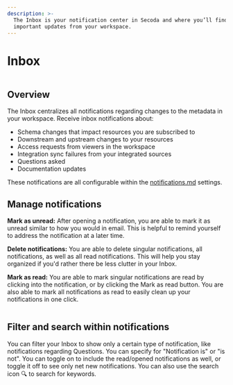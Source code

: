 ```yaml
---
description: >-
  The Inbox is your notification center in Secoda and where you’ll find
  important updates from your workspace.
---
```


# Inbox

<figure><img src="https://secoda-public-media-assets.s3.amazonaws.com/8ab8ee5d-a4bc-4f56-8961-fc171451dd0c.png" alt=""><figcaption></figcaption></figure>

## Overview

The Inbox centralizes all notifications regarding changes to the metadata in your workspace. Receive inbox notifications about:

* Schema changes that impact resources you are subscribed to
* Downstream and upstream changes to your resources
* Access requests from viewers in the workspace
* Integration sync failures from your integrated sources
* Questions asked
* Documentation updates

These notifications are all configurable within the [notifications.md](notifications.md "mention") settings.

## Manage notifications

**Mark as unread:** After opening a notification, you are able to mark it as unread similar to how you would in email. This is helpful to remind yourself to address the notification at a later time.

**Delete notifications:** You are able to delete singular notifications, all notifications, as well as all read notifications. This will help you stay organized if you'd rather there be less clutter in your Inbox.

**Mark as read:** You are able to mark singular notifications are read by clicking into the notification, or by clicking the Mark as read button. You are also able to mark all notifications as read to easily clean up your notifications in one click.

<figure><img src="https://secoda-public-media-assets.s3.amazonaws.com/63ef1a06-e451-4e63-9daa-5072eb86e4a7.png" alt=""><figcaption></figcaption></figure>

## Filter and search within notifications

You can filter your Inbox to show only a certain type of notification, like notifications regarding Questions. You can specify for "Notification is" or "is not". You can toggle on to include the read/opened notifications as well, or toggle it off to see only net new notifications. You can also use the search icon :mag: to search for keywords.

<figure><img src="https://secoda-public-media-assets.s3.amazonaws.com/5d8aeb83-66fa-45ea-b62c-0095b93c3af3.png" alt=""><figcaption></figcaption></figure>
